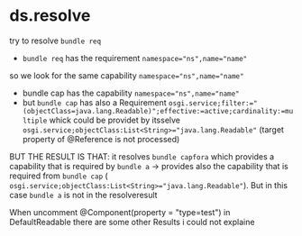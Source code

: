 # ds.resolve

try to resolve `bundle req`
- `bundle req` has the requirement `namespace="ns",name="name"`


so we look for the same capability `namespace="ns",name="name"`
- bundle cap has the capability `namespace="ns",name="name"`
- but `bundle cap` has also a Requirement `osgi.service;filter:="(objectClass=java.lang.Readable)";effective:=active;cardinality:=multiple` whick could be providet by itsselve `osgi.service;objectClass:List<String>="java.lang.Readable"` (target property of @Reference is not processed)


BUT THE RESULT IS THAT:
it resolves `bundle capfora` which provides a capability that is required by `bundle a` -> provides also the capability that is required from `bundle cap` ( `osgi.service;objectClass:List<String>="java.lang.Readable"`). But in this case `bundle a` is not in the resolveresult

 
When uncomment @Component(property = "type=test") in DefaultReadable there are some other Results i could not explaine
